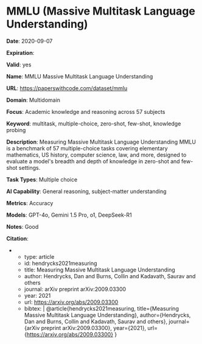 # MMLU (Massive Multitask Language Understanding)

**Date**: 2020-09-07

**Expiration**: 

**Valid**: yes

**Name**: MMLU  Massive Multitask Language Understanding 

**URL**: https://paperswithcode.com/dataset/mmlu

**Domain**: Multidomain

**Focus**: Academic knowledge and reasoning across 57 subjects

**Keyword**: multitask, multiple-choice, zero-shot, few-shot, knowledge probing

**Description**: Measuring Massive Multitask Language Understanding  MMLU  is a benchmark of 57  multiple-choice tasks covering elementary mathematics, US history, computer science,  law, and more, designed to evaluate a model's breadth and depth of knowledge in  zero-shot and few-shot settings. 

**Task Types**: Multiple choice

**AI Capability**: General reasoning, subject-matter understanding

**Metrics**: Accuracy

**Models**: GPT-4o, Gemini 1.5 Pro, o1, DeepSeek-R1

**Notes**: Good

**Citation**:

-
  - type: article
  - id: hendrycks2021measuring
  - title: Measuring Massive Multitask Language Understanding
  - author: Hendrycks, Dan and Burns, Collin and Kadavath, Saurav and others
  - journal: arXiv preprint arXiv:2009.03300
  - year: 2021
  - url: https://arxiv.org/abs/2009.03300
  - bibtex: |
      @article{hendrycks2021measuring,
        title={Measuring Massive Multitask Language Understanding},
        author={Hendrycks, Dan and Burns, Collin and Kadavath, Saurav and others},
        journal={arXiv preprint arXiv:2009.03300},
        year={2021},
        url={https://arxiv.org/abs/2009.03300}
      }

